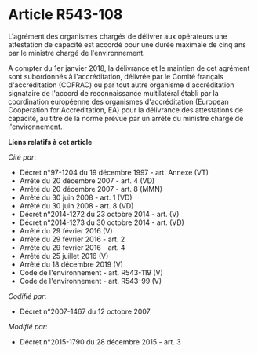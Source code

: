 # Article R543-108

L'agrément des organismes chargés de délivrer aux opérateurs une attestation de capacité est accordé pour une durée maximale
de cinq ans par le ministre chargé de l'environnement.

A compter du 1er janvier 2018, la délivrance et le maintien de cet agrément sont subordonnés à l'accréditation, délivrée par
le Comité français d'accréditation (COFRAC) ou par tout autre organisme d'accréditation signataire de l'accord de
reconnaissance multilatéral établi par la coordination européenne des organismes d'accréditation (European Cooperation for
Accreditation, EA) pour la délivrance des attestations de capacité, au titre de la norme prévue par un arrêté du ministre
chargé de l'environnement.

**Liens relatifs à cet article**

_Cité par_:

  - Décret n°97-1204 du 19 décembre 1997 - art. Annexe (VT)
  - Arrêté du 20 décembre 2007 - art. 4 (VD)
  - Arrêté du 20 décembre 2007 - art. 8 (MMN)
  - Arrêté du 30 juin 2008 - art. 1 (VD)
  - Arrêté du 30 juin 2008 - art. 8 (VD)
  - Décret n°2014-1272 du 23 octobre 2014 - art. (V)
  - Décret n°2014-1273 du 30 octobre 2014 - art. (VD)
  - Arrêté du 29 février 2016 (V)
  - Arrêté du 29 février 2016 - art. 2
  - Arrêté du 29 février 2016 - art. 4
  - Arrêté du 25 juillet 2016 (V)
  - Arrêté du 18 décembre 2019 (V)
  - Code de l'environnement - art. R543-119 (V)
  - Code de l'environnement - art. R543-99 (V)

_Codifié par_:

  - Décret n°2007-1467 du 12 octobre 2007

_Modifié par_:

  - Décret n°2015-1790 du 28 décembre 2015 - art. 3
